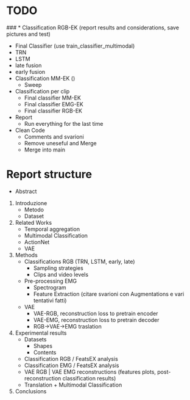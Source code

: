 # TODO
### * Classification RGB-EK (report results and considerations, save pictures and test)
  * Final Classifier (use train_classifier_multimodal)
  * TRN
  * LSTM
  * late fusion
  * early fusion
* Classification MM-EK ()
  * Sweep 
* Classification per clip
  * Final classifier MM-EK
  * Final classifier EMG-EK
  * Final classifier RGB-EK
* Report
  * Run everything for the last time
* Clean Code
  * Comments and svarioni
  * Remove uneseful and Merge
  * Merge into main


# Report structure
* Abstract
1. Introduzione
   * Metodo
   * Dataset
2. Related Works
   * Temporal aggregation 
   * Multimodal Classification
   * ActionNet
   * VAE  
3. Methods
   * Classifications RGB (TRN, LSTM, early, late)
     * Sampling strategies
     * Clips and video levels
   * Pre-processing EMG 
     * Spectrogram
     * Feature Extraction (citare svarioni con Augmentations e vari tentativi fatti)
   * VAE
     * VAE-RGB, reconstruction loss to pretrain encoder
     * VAE-EMG, reconstruction loss to pretrain decoder
     * RGB->VAE->EMG traslation
4. Experimental results
   * Datasets
     * Shapes
     * Contents
   * Classification RGB / FeatsEX analysis
   * Classification EMG / FeatsEX analysis
   * VAE RGB | VAE EMG reconstructions (features plots, post-reconstruction classification results)
   * Translation + Multimodal Classification
5. Conclusions
